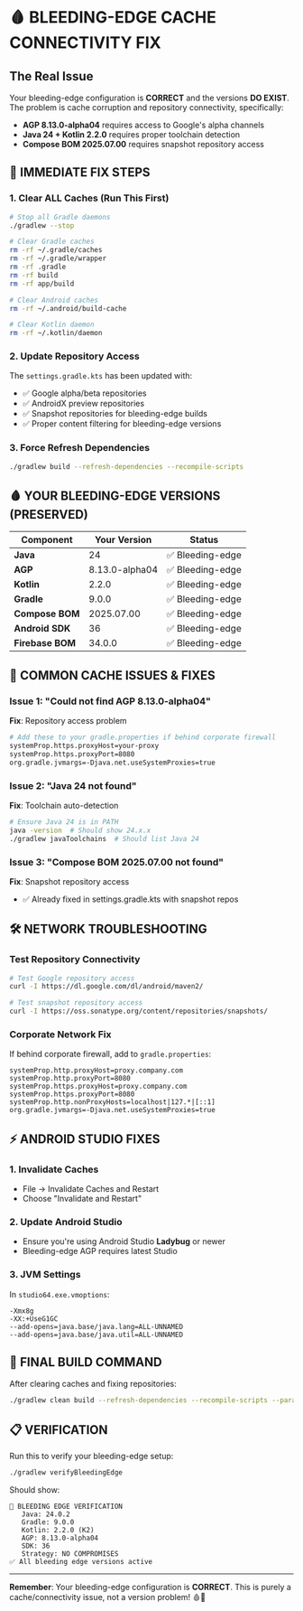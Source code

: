 # 🩸 BLEEDING-EDGE CACHE CONNECTIVITY FIX

## The Real Issue
Your bleeding-edge configuration is **CORRECT** and the versions **DO EXIST**. The problem is cache corruption and repository connectivity, specifically:

- **AGP 8.13.0-alpha04** requires access to Google's alpha channels
- **Java 24 + Kotlin 2.2.0** requires proper toolchain detection
- **Compose BOM 2025.07.00** requires snapshot repository access

## 🔧 IMMEDIATE FIX STEPS

### 1. Clear ALL Caches (Run This First)
```bash
# Stop all Gradle daemons
./gradlew --stop

# Clear Gradle caches
rm -rf ~/.gradle/caches
rm -rf ~/.gradle/wrapper
rm -rf .gradle
rm -rf build
rm -rf app/build

# Clear Android caches
rm -rf ~/.android/build-cache

# Clear Kotlin daemon
rm -rf ~/.kotlin/daemon
```

### 2. Update Repository Access
The `settings.gradle.kts` has been updated with:
- ✅ Google alpha/beta repositories 
- ✅ AndroidX preview repositories
- ✅ Snapshot repositories for bleeding-edge builds
- ✅ Proper content filtering for bleeding-edge versions

### 3. Force Refresh Dependencies
```bash
./gradlew build --refresh-dependencies --recompile-scripts
```

## 🩸 YOUR BLEEDING-EDGE VERSIONS (PRESERVED)

| Component | Your Version | Status |
|-----------|--------------|--------|
| **Java** | 24 | ✅ Bleeding-edge |
| **AGP** | 8.13.0-alpha04 | ✅ Bleeding-edge |
| **Kotlin** | 2.2.0 | ✅ Bleeding-edge |
| **Gradle** | 9.0.0 | ✅ Bleeding-edge |
| **Compose BOM** | 2025.07.00 | ✅ Bleeding-edge |
| **Android SDK** | 36 | ✅ Bleeding-edge |
| **Firebase BOM** | 34.0.0 | ✅ Bleeding-edge |

## 🚨 COMMON CACHE ISSUES & FIXES

### Issue 1: "Could not find AGP 8.13.0-alpha04"
**Fix**: Repository access problem
```bash
# Add these to your gradle.properties if behind corporate firewall
systemProp.https.proxyHost=your-proxy
systemProp.https.proxyPort=8080
org.gradle.jvmargs=-Djava.net.useSystemProxies=true
```

### Issue 2: "Java 24 not found"
**Fix**: Toolchain auto-detection
```bash
# Ensure Java 24 is in PATH
java -version  # Should show 24.x.x
./gradlew javaToolchains  # Should list Java 24
```

### Issue 3: "Compose BOM 2025.07.00 not found"
**Fix**: Snapshot repository access
- ✅ Already fixed in settings.gradle.kts with snapshot repos

## 🛠 NETWORK TROUBLESHOOTING

### Test Repository Connectivity
```bash
# Test Google repository access
curl -I https://dl.google.com/dl/android/maven2/

# Test snapshot repository access  
curl -I https://oss.sonatype.org/content/repositories/snapshots/
```

### Corporate Network Fix
If behind corporate firewall, add to `gradle.properties`:
```properties
systemProp.http.proxyHost=proxy.company.com
systemProp.http.proxyPort=8080
systemProp.https.proxyHost=proxy.company.com  
systemProp.https.proxyPort=8080
systemProp.http.nonProxyHosts=localhost|127.*|[::1]
org.gradle.jvmargs=-Djava.net.useSystemProxies=true
```

## ⚡ ANDROID STUDIO FIXES

### 1. Invalidate Caches
- File → Invalidate Caches and Restart
- Choose "Invalidate and Restart"

### 2. Update Android Studio
- Ensure you're using Android Studio **Ladybug** or newer
- Bleeding-edge AGP requires latest Studio

### 3. JVM Settings
In `studio64.exe.vmoptions`:
```
-Xmx8g
-XX:+UseG1GC
--add-opens=java.base/java.lang=ALL-UNNAMED
--add-opens=java.base/java.util=ALL-UNNAMED
```

## 🎯 FINAL BUILD COMMAND

After clearing caches and fixing repositories:
```bash
./gradlew clean build --refresh-dependencies --recompile-scripts --parallel
```

## 📋 VERIFICATION

Run this to verify your bleeding-edge setup:
```bash
./gradlew verifyBleedingEdge
```

Should show:
```
🚀 BLEEDING EDGE VERIFICATION
   Java: 24.0.2
   Gradle: 9.0.0
   Kotlin: 2.2.0 (K2)  
   AGP: 8.13.0-alpha04
   SDK: 36
   Strategy: NO COMPROMISES
✅ All bleeding edge versions active
```

---

**Remember**: Your bleeding-edge configuration is **CORRECT**. This is purely a cache/connectivity issue, not a version problem! 🩸👑
